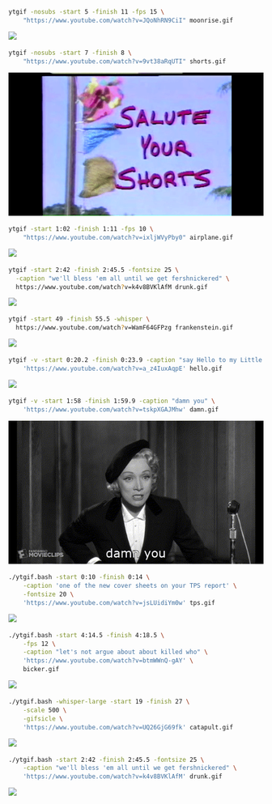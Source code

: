 ```sh
ytgif -nosubs -start 5 -finish 11 -fps 15 \
    "https://www.youtube.com/watch?v=JQoNhRN9CiI" moonrise.gif
```

![](gifs/moonrise.gif)

```sh
ytgif -nosubs -start 7 -finish 8 \
    "https://www.youtube.com/watch?v=9vt38aRqUTI" shorts.gif
```

![](gifs/shorts.gif)

```sh
ytgif -start 1:02 -finish 1:11 -fps 10 \
    "https://www.youtube.com/watch?v=ixljWVyPby0" airplane.gif
```

![](gifs/airplane.gif)

```sh
ytgif -start 2:42 -finish 2:45.5 -fontsize 25 \
  -caption "we'll bless 'em all until we get fershnickered" \
  https://www.youtube.com/watch?v=k4v8BVKlAfM drunk.gif
```

![](gifs/drunk.gif)

```sh
ytgif -start 49 -finish 55.5 -whisper \
  https://www.youtube.com/watch?v=WamF64GFPzg frankenstein.gif
```

![](gifs/frankenstein.gif)

```sh
ytgif -v -start 0:20.2 -finish 0:23.9 -caption "say Hello to my Little Friend" \
    'https://www.youtube.com/watch?v=a_z4IuxAqpE' hello.gif
```

![](gifs/hello.gif)

```sh
ytgif -v -start 1:58 -finish 1:59.9 -caption "damn you" \
    'https://www.youtube.com/watch?v=tskpXGAJMhw' damn.gif
```

![](gifs/damn.gif)

```sh
./ytgif.bash -start 0:10 -finish 0:14 \
    -caption 'one of the new cover sheets on your TPS report' \
    -fontsize 20 \
    'https://www.youtube.com/watch?v=jsLUidiYm0w' tps.gif
```

![](gifs/tps.gif)

```sh
./ytgif.bash -start 4:14.5 -finish 4:18.5 \
    -fps 12 \
    -caption "let's not argue about about killed who" \
    'https://www.youtube.com/watch?v=btmWWnQ-gAY' \
    bicker.gif
```

![](gifs/bicker.gif)

```sh
./ytgif.bash -whisper-large -start 19 -finish 27 \
    -scale 500 \
    -gifsicle \
    'https://www.youtube.com/watch?v=UQ26GjG69fk' catapult.gif
```

![](gifs/catapult.gif)

```sh
./ytgif.bash -start 2:42 -finish 2:45.5 -fontsize 25 \
    -caption "we'll bless 'em all until we get fershnickered" \
    'https://www.youtube.com/watch?v=k4v8BVKlAfM' drunk.gif
```

![](gifs/drunk.gif)
